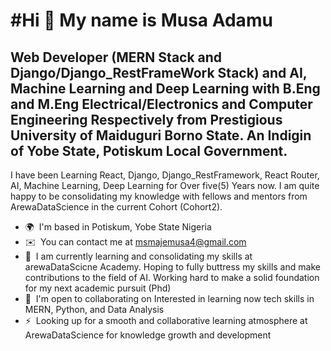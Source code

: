 #Hi 👋 My name is Musa Adamu
===========================

Web Developer (MERN Stack and Django/Django\_RestFrameWork Stack) and AI, Machine Learning and Deep Learning with B.Eng and M.Eng Electrical/Electronics and Computer Engineering Respectively from Prestigious University of Maiduguri Borno State. An Indigin of Yobe State, Potiskum Local Government.
---------------------------------------------------------------------------------------------------------------------------------------------------------------------------------------------------------------------------------------------------------------------------------------------------------

I have been Learning React, Django, Django\_RestFramework, React Router, AI, Machine Learning, Deep Learning for Over five(5) Years now. I am quite happy to be consolidating my knowledge with fellows and mentors from ArewaDataScience in the current Cohort (Cohort2).

* 🌍  I'm based in Potiskum, Yobe State Nigeria
* ✉️  You can contact me at [msmajemusa4@gmail.com](mailto:msmajemusa4@gmail.com)
* 🧠  I am currently learning and consolidating my skills at arewaDataScicne Academy. Hoping to fully buttress my skills and make contributions to the field of AI. Working hard to make a solid foundation for my next academic pursuit (Phd)
* 🤝  I'm open to collaborating on Interested in learning now tech skills in MERN, Python, and Data Analysis
* ⚡  Looking up for a smooth and collaborative learning atmosphere at ArewaDataScience for knowledge growth and development
